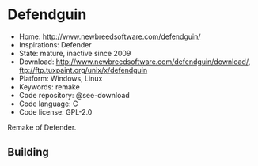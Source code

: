 # Defendguin

- Home: http://www.newbreedsoftware.com/defendguin/
- Inspirations: Defender
- State: mature, inactive since 2009
- Download: http://www.newbreedsoftware.com/defendguin/download/, ftp://ftp.tuxpaint.org/unix/x/defendguin
- Platform: Windows, Linux
- Keywords: remake
- Code repository: @see-download
- Code language: C
- Code license: GPL-2.0

Remake of Defender.

## Building
